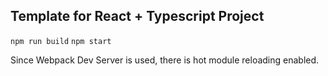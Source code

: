 ## Template for React + Typescript Project

`npm run build`
`npm start`

Since Webpack Dev Server is used, there is hot module reloading enabled.